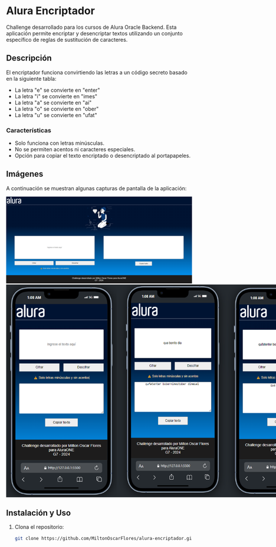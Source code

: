 # Alura Encriptador

Challenge desarrollado para los cursos de Alura Oracle Backend. Esta aplicación permite encriptar y desencriptar textos utilizando un conjunto específico de reglas de sustitución de caracteres.

## Descripción

El encriptador funciona convirtiendo las letras a un código secreto basado en la siguiente tabla:

- La letra "e" se convierte en "enter"
- La letra "i" se convierte en "imes"
- La letra "a" se convierte en "ai"
- La letra "o" se convierte en "ober"
- La letra "u" se convierte en "ufat"

### Características

- Solo funciona con letras minúsculas.
- No se permiten acentos ni caracteres especiales.
- Opción para copiar el texto encriptado o desencriptado al portapapeles.

## Imágenes

A continuación se muestran algunas capturas de pantalla de la aplicación:

<img src="./a.png" alt="Vista principal"/>
<div style="display: flex; justify-content: space-around;">
  <img src="./1.png" alt="Proceso de encriptado" width="300"/>
  <img src="./2.png" alt="Texto encriptado" width="300"/>
  <img src="./3.png" alt="Texto desencriptado" width="300"/>
</div>


## Instalación y Uso

1. Clona el repositorio:
   ```bash
   git clone https://github.com/MiltonOscarFlores/alura-encriptador.git
